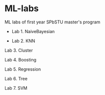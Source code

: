 # ML-labs
ML labs of first year SPbSTU master's program

+ Lab 1. NaiveBayesian

+ Lab 2. KNN

Lab 3. Cluster

Lab 4. Boosting

Lab 5. Regression

Lab 6. Tree

Lab 7. SVM

